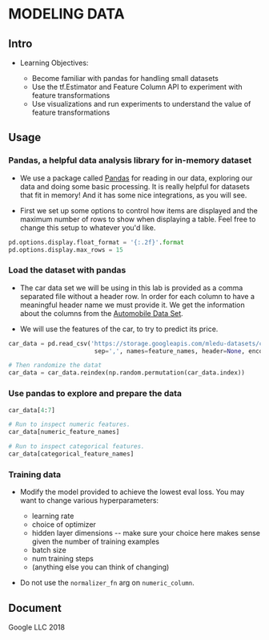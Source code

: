 # MODELING DATA

## Intro

* Learning Objectives:

  * Become familiar with pandas for handling small datasets
  * Use the tf.Estimator and Feature Column API to experiment with feature transformations
  * Use visualizations and run experiments to understand the value of feature transformations

## Usage
### Pandas, a helpful data analysis library for in-memory dataset

* We use a package called [Pandas](http://pandas.pydata.org/) for reading in our data, exploring our data and doing some basic processing. It is really helpful for datasets that fit in memory! And it has some nice integrations, as you will see.

* First we set up some options to control how items are displayed and the maximum number of rows to show when displaying a table. Feel free to change this setup to whatever you'd like.

```python
pd.options.display.float_format = '{:.2f}'.format
pd.options.display.max_rows = 15
```

### Load the dataset with pandas

* The car data set we will be using in this lab is provided as a comma separated file without a header row. In order for each column to have a meaningful header name we must provide it. We get the information about the columns from the [Automobile Data Set](https://archive.ics.uci.edu/ml/datasets/automobile).

* We will use the features of the car, to try to predict its price.

```python
car_data = pd.read_csv('https://storage.googleapis.com/mledu-datasets/cars_data.csv',
                        sep=',', names=feature_names, header=None, encoding='latin-1')

# Then randomize the datat
car_data = car_data.reindex(np.random.permutation(car_data.index))
```
### Use pandas to explore and prepare the data

```python
car_data[4:7]
```

```python
# Run to inspect numeric features.
car_data[numeric_feature_names]
```

```python
# Run to inspect categorical features.
car_data[categorical_feature_names]
```

### Training data

* Modify the model provided to achieve the lowest eval loss. You may want to change various hyperparameters:

  * learning rate
  * choice of optimizer
  * hidden layer dimensions -- make sure your choice here makes sense given the number of training examples
  * batch size
  * num training steps
  * (anything else you can think of changing)

* Do not use the ```normalizer_fn``` arg on ```numeric_column```.

## Document
Google LLC 2018
